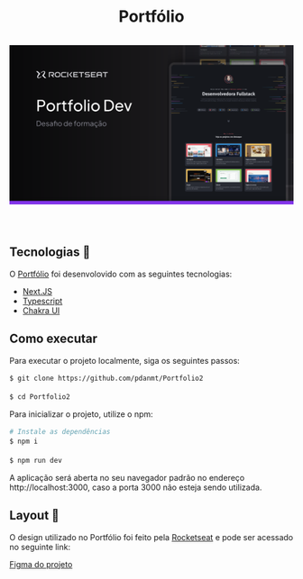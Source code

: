 <h1 align='center'>
    Portfólio
    <br />
    <br />
    <img src='public/cover.svg'>
</h1>
<br />

## Tecnologias 🧪
O [Portfólio](https://portfolio2-pdd-vercel.app) foi desenvolovido com as seguintes tecnologias:

- [Next.JS](https://nextjs.org/)
- [Typescript](https://www.typescriptlang.org/)
- [Chakra UI](https://www.chakra-ui.com/)

## Como executar 
Para executar o projeto localmente, siga os seguintes passos:

```bash
$ git clone https://github.com/pdanmt/Portfolio2

$ cd Portfolio2
```
Para inicializar o projeto, utilize o npm:
```bash
# Instale as dependências
$ npm i

$ npm run dev
```
A aplicação será aberta no seu navegador padrão no endereço http://localhost:3000, caso a porta 3000 não esteja sendo utilizada.

## Layout 📝
O design utilizado no Portfólio foi feito pela [Rocketseat](https://www.rocketseat.com.br/) e pode ser acessado no seguinte link:

[Figma do projeto](https://www.figma.com/community/file/1387080701963671866/portfolio-dev)